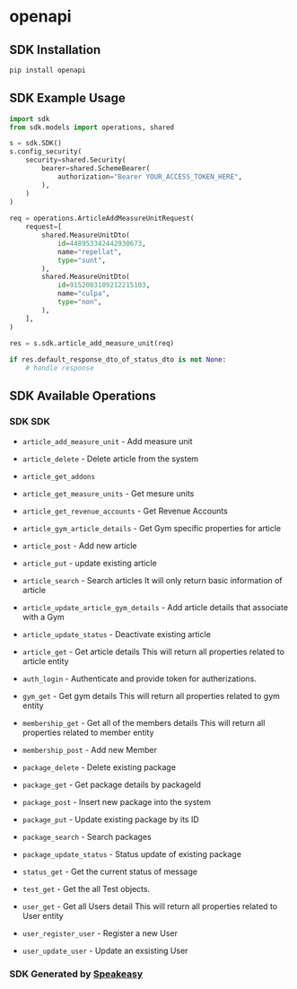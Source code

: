 # openapi

<!-- Start SDK Installation -->
## SDK Installation

```bash
pip install openapi
```
<!-- End SDK Installation -->

<!-- Start SDK Example Usage -->
## SDK Example Usage

```python
import sdk
from sdk.models import operations, shared

s = sdk.SDK()
s.config_security(
    security=shared.Security(
        bearer=shared.SchemeBearer(
            authorization="Bearer YOUR_ACCESS_TOKEN_HERE",
        ),
    )
)
    
req = operations.ArticleAddMeasureUnitRequest(
    request=[
        shared.MeasureUnitDto(
            id=448953342442930673,
            name="repellat",
            type="sunt",
        ),
        shared.MeasureUnitDto(
            id=9152003109212215103,
            name="culpa",
            type="non",
        ),
    ],
)
    
res = s.sdk.article_add_measure_unit(req)

if res.default_response_dto_of_status_dto is not None:
    # handle response
```
<!-- End SDK Example Usage -->

<!-- Start SDK Available Operations -->
## SDK Available Operations

### SDK SDK

* `article_add_measure_unit` - Add measure unit
* `article_delete` - Delete article from the system
            
* `article_get_addons`
* `article_get_measure_units` - Get mesure units
* `article_get_revenue_accounts` - Get Revenue Accounts 
* `article_gym_article_details` - Get Gym specific properties for article
            
* `article_post` - Add new article
            
* `article_put` - update existing article
            
* `article_search` - Search articles
It will only return basic information of article
            
* `article_update_article_gym_details` - Add article details that associate with a Gym
            
* `article_update_status` - Deactivate existing article 
* `article_get` - Get article details
This will return all properties related to article entity
            
* `auth_login` - Authenticate and provide token for autherizations.
            
* `gym_get` - Get gym details
This will return all properties related to gym entity
            
* `membership_get` - Get all of the members details
This will return all properties related to member entity
            
* `membership_post` - Add new Member
            
* `package_delete` - Delete existing package
            
* `package_get` - Get package details by packageId
            
* `package_post` - Insert new package into the system
            
* `package_put` - Update existing package by its ID
            
* `package_search` - Search packages
            
* `package_update_status` - Status update of existing package 
* `status_get` - Get the current status of message
* `test_get` - Get the all Test objects.
            
* `user_get` - Get all Users detail
This will return all properties related to User entity
            
* `user_register_user` - Register a new User
            
* `user_update_user` - Update an exsisting User
            

<!-- End SDK Available Operations -->

### SDK Generated by [Speakeasy](https://docs.speakeasyapi.dev/docs/using-speakeasy/client-sdks)
